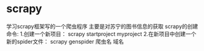 # scrapy
学习scrapy框架写的一个爬虫程序
主要是对苏宁的图书信息的获取
scrapy的创建命令:
1.创建一个新项目：
scrapy startproject myproject
2.在新项目中创建一个新的spider文件：
scrapy genspider 爬虫名 域名
